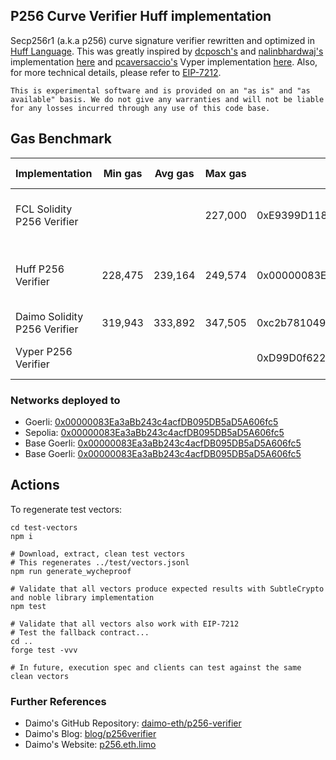 ## P256 Curve Verifier Huff implementation

Secp256r1 (a.k.a p256) curve signature verifier rewritten and optimized in [Huff Language](https://huff.sh). This was greatly inspired by [dcposch's](https://github.com/dcposch) and [nalinbhardwaj's](https://github.com/nalinbhardwaj) implementation [here](https://github.com/daimo-eth/p256-verifier/blob/master/src/P256Verifier.sol) and [pcaversaccio's](https://github.com/pcaversaccio) Vyper implementation [here](https://github.com/pcaversaccio/p256-verifier-vyper/blob/main/src/P256Verifier.vy). Also, for more technical details, please refer to [EIP-7212](https://eips.ethereum.org/EIPS/eip-7212).

    This is experimental software and is provided on an "as is" and "as available" basis. We do not give any warranties and will not be liable for any losses incurred through any use of this code base.

## Gas Benchmark

| Implementation               | Min gas | Avg gas | Max gas | OnChain Address                            | Available Networks                         |
| ---------------------------- | ------- | ------- | ------- | ------------------------------------------ | ------------------------------------------ |
| FCL Solidity P256 Verifier   |         |         | 227,000 | 0xE9399D1183a5cf9E14B120875A616b6E2bcB840a | Polygon(M), Sepolia, Base, OP, Linea       |
| Huff P256 Verifier           | 228,475 | 239,164 | 249,574 | 0x00000083Ea3aBb243c4acfDB095DB5aD5A606fc5 | Goerli, Sepolia, Base Goerli, Base Sepolia |
| Daimo Solidity P256 Verifier | 319,943 | 333,892 | 347,505 | 0xc2b78104907F722DABAc4C69f826a522B2754De4 | Mainnet, Base(T)                           |
| Vyper P256 Verifier          |         |         |         | 0xD99D0f622506C2521cceb80B78CAeBE1798C7Ed5 | Goerli, Sepolia, Holesky                   |

### Networks deployed to

- Goerli: [0x00000083Ea3aBb243c4acfDB095DB5aD5A606fc5](https://goerli.etherscan.io/address/0x00000083Ea3aBb243c4acfDB095DB5aD5A606fc5)
- Sepolia: [0x00000083Ea3aBb243c4acfDB095DB5aD5A606fc5](https://sepolia.etherscan.io/address/0x00000083Ea3aBb243c4acfDB095DB5aD5A606fc5)
- Base Goerli: [0x00000083Ea3aBb243c4acfDB095DB5aD5A606fc5](https://sepolia.basescan.org//address/0x00000083Ea3aBb243c4acfDB095DB5aD5A606fc5)
- Base Goerli: [0x00000083Ea3aBb243c4acfDB095DB5aD5A606fc5](https://goerli.basescan.org//address/0x00000083Ea3aBb243c4acfDB095DB5aD5A606fc5)

## Actions

To regenerate test vectors:

```
cd test-vectors
npm i

# Download, extract, clean test vectors
# This regenerates ../test/vectors.jsonl
npm run generate_wycheproof

# Validate that all vectors produce expected results with SubtleCrypto and noble library implementation
npm test

# Validate that all vectors also work with EIP-7212
# Test the fallback contract...
cd ..
forge test -vvv

# In future, execution spec and clients can test against the same clean vectors
```

### Further References

- Daimo's GitHub Repository: [daimo-eth/p256-verifier](https://github.com/daimo-eth/p256-verifier)
- Daimo's Blog: [blog/p256verifier](https://daimo.xyz/blog/p256verifier)
- Daimo's Website: [p256.eth.limo](https://p256.eth.limo/)
